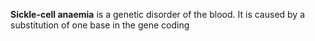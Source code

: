 **Sickle-cell anaemia** is a genetic disorder of the blood. It is caused by a substitution of one base in the gene coding 